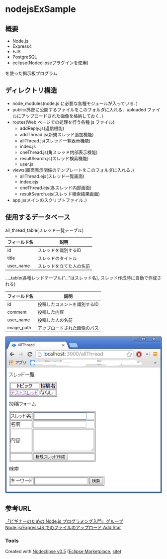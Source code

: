 # nodejsExSample

## 概要
+ Node.js
+ Express4
+ EJS
+ PostgreSQL
+ eclipse(Nodeclipseプラグインを使用)

を使った掲示板プログラム

## ディレクトリ構造
+ node_modules(node.js に必要な各種モジュールが入っている．)
+ public(外部に公開するファイルをこのフォルダに入れる．uploaded ファイルにアップロードされた画像を格納しておく．)
+ routes(Web ページでの処理を行う各種 js ファイル)
	+ addReply.js(返信機能)
	+ addThread.js(新規スレッド追加機能)
	+ allThread.js(スレッド一覧表示機能)
	+ index.js
	+ oneThread.js(角スレッド内部表示機能)
	+ resultSearch.js(スレッド検索機能)
	+ user.js
+ views(画面表示関係のテンプレートをこのフォルダに入れる．)
	+ allThread.ejs(スレッド一覧画面)
	+ index.ejs
	+ oneThread.ejs(各スレッド内部画面)
	+ resultSearch.ejs(スレッド検索結果画面)
+ app.js(メインのスクリプトファイル．)

## 使用するデータベース
all_thread_table(スレッド一覧テーブル)  

|フィールド名|説明|
|--------|-----------|
|id|スレッドを識別するID|
|title|スレッドのタイトル|
|user_name|スレッドを立てた人の名前|


..._table(各種レッドテーブル("..."はスレッド名), スレッド作成時に自動で作成される)

|フィールド名|説明|
|--------|-----------|
|id|投稿したコメントを識別するID|
|comment|投稿した内容|
|user_name|投稿した人の名前|
|image_path|アップロードされた画像のパス|


![image](./sampleImage/allThread01.png)

## 参考URL
[「ビギナーのための Node.js プログラミング入門」グループ](http://libro.tuyano.com/index2?id=1115003)  
[Node.js/ExpressJS でのファイルのアップロード Add Star](http://d.hatena.ne.jp/zebevogue/20120828/1346140796)


### Tools

Created with [Nodeclipse v0.5](https://github.com/Nodeclipse/nodeclipse-1)
 ([Eclipse Marketplace](http://marketplace.eclipse.org/content/nodeclipse), [site](http://www.nodeclipse.org))   

